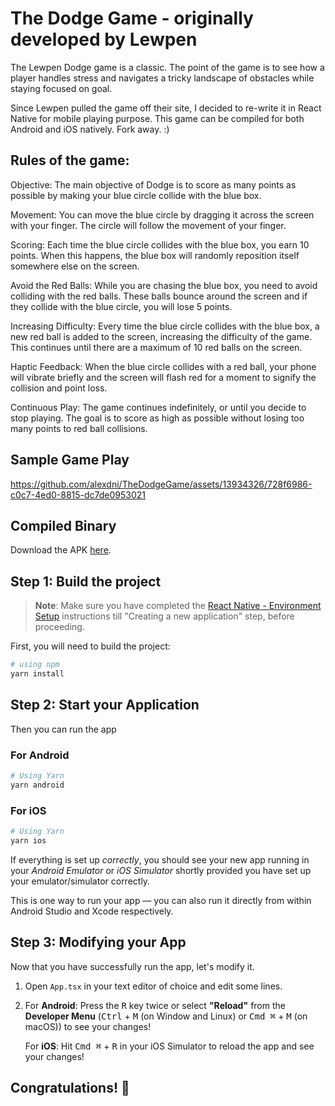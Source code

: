# The Dodge Game - originally developed by Lewpen

The Lewpen Dodge game is a classic. The point of the game is to see how a player handles stress and navigates a tricky landscape of obstacles while staying focused on goal. 

Since Lewpen pulled the game off their site, I decided to re-write it in React Native for mobile playing purpose. This game can be compiled for both Android and iOS natively. Fork away. :) 

## Rules of the game: 
Objective: The main objective of Dodge is to score as many points as possible by making your blue circle collide with the blue box.

Movement: You can move the blue circle by dragging it across the screen with your finger. The circle will follow the movement of your finger.

Scoring: Each time the blue circle collides with the blue box, you earn 10 points. When this happens, the blue box will randomly reposition itself somewhere else on the screen.

Avoid the Red Balls: While you are chasing the blue box, you need to avoid colliding with the red balls. These balls bounce around the screen and if they collide with the blue circle, you will lose 5 points.

Increasing Difficulty: Every time the blue circle collides with the blue box, a new red ball is added to the screen, increasing the difficulty of the game. This continues until there are a maximum of 10 red balls on the screen.

Haptic Feedback: When the blue circle collides with a red ball, your phone will vibrate briefly and the screen will flash red for a moment to signify the collision and point loss.

Continuous Play: The game continues indefinitely, or until you decide to stop playing. The goal is to score as high as possible without losing too many points to red ball collisions.

## Sample Game Play

https://github.com/alexdni/TheDodgeGame/assets/13934326/728f6986-c0c7-4ed0-8815-dc7de0953021


## Compiled Binary
Download the APK [here](https://drive.google.com/file/d/1N3Xgtjqzp6JsBiYygjqObwOyoH3N9Mj8/view?usp=sharing).

## Step 1: Build the project

> **Note**: Make sure you have completed the [React Native - Environment Setup](https://reactnative.dev/docs/environment-setup) instructions till "Creating a new application" step, before proceeding.

First, you will need to build the project:

```bash
# using npm
yarn install
```

## Step 2: Start your Application

Then you can run the app

### For Android

```bash
# Using Yarn
yarn android
```

### For iOS

```bash
# Using Yarn
yarn ios
```

If everything is set up _correctly_, you should see your new app running in your _Android Emulator_ or _iOS Simulator_ shortly provided you have set up your emulator/simulator correctly.

This is one way to run your app — you can also run it directly from within Android Studio and Xcode respectively.

## Step 3: Modifying your App

Now that you have successfully run the app, let's modify it.

1. Open `App.tsx` in your text editor of choice and edit some lines.
2. For **Android**: Press the <kbd>R</kbd> key twice or select **"Reload"** from the **Developer Menu** (<kbd>Ctrl</kbd> + <kbd>M</kbd> (on Window and Linux) or <kbd>Cmd ⌘</kbd> + <kbd>M</kbd> (on macOS)) to see your changes!

   For **iOS**: Hit <kbd>Cmd ⌘</kbd> + <kbd>R</kbd> in your iOS Simulator to reload the app and see your changes!

## Congratulations! :tada:
